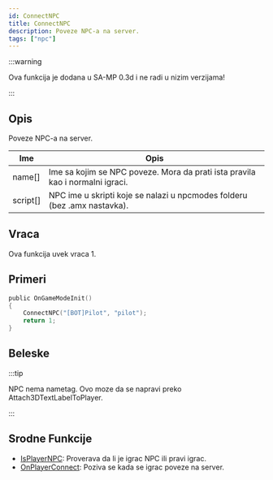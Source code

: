 ```yaml
---
id: ConnectNPC
title: ConnectNPC
description: Poveze NPC-a na server.
tags: ["npc"]
---
```


:::warning

Ova funkcija je dodana u SA-MP 0.3d i ne radi u nizim verzijama!

:::

## Opis

Poveze NPC-a na server.

| Ime      | Opis                                                                          |
| -------- | ----------------------------------------------------------------------------- |
| name[]   | Ime sa kojim se NPC poveze. Mora da prati ista pravila kao i normalni igraci. |
| script[] | NPC ime u skripti koje se nalazi u npcmodes folderu (bez .amx nastavka).      |

## Vraca

Ova funkcija uvek vraca 1.

## Primeri

```c
public OnGameModeInit()
{
    ConnectNPC("[BOT]Pilot", "pilot");
    return 1;
}
```

## Beleske

:::tip

NPC nema nametag. Ovo moze da se napravi preko Attach3DTextLabelToPlayer.

:::

## Srodne Funkcije

- [IsPlayerNPC](IsPlayerNPC.md): Proverava da li je igrac NPC ili pravi igrac.
- [OnPlayerConnect](../callbacks/OnPlayerConnect.md): Poziva se kada se igrac poveze na server.

